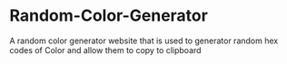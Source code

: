 # Random-Color-Generator
A random color generator website that is used to generator random hex codes of Color and allow them to copy to clipboard
